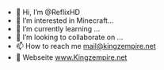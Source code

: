 - 👋 Hi, I’m @ReflixHD
- 👀 I’m interested in Minecraft...
- 🌱 I’m currently learning ...
- 💞️ I’m looking to collaborate on ...
- 📫 How to reach me mail@kingzempire.net 
- 👀 Webseite www.Kingzempire.net
<!---
ReflixHD/ReflixHD is a ✨ special ✨ repository because its `README.md` (this file) appears on your GitHub profile.
You can click the Preview link to take a look at your changes.
--->
